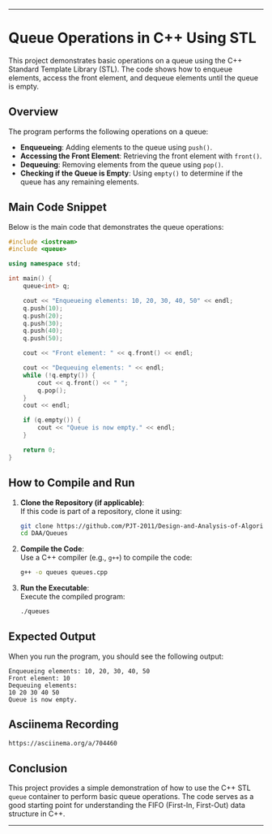 
---

# Queue Operations in C++ Using STL

This project demonstrates basic operations on a queue using the C++ Standard Template Library (STL). The code shows how to enqueue elements, access the front element, and dequeue elements until the queue is empty.

## Overview

The program performs the following operations on a queue:
- **Enqueueing**: Adding elements to the queue using `push()`.
- **Accessing the Front Element**: Retrieving the front element with `front()`.
- **Dequeuing**: Removing elements from the queue using `pop()`.
- **Checking if the Queue is Empty**: Using `empty()` to determine if the queue has any remaining elements.

## Main Code Snippet

Below is the main code that demonstrates the queue operations:

```cpp
#include <iostream>
#include <queue>

using namespace std;

int main() {
    queue<int> q; 

    cout << "Enqueueing elements: 10, 20, 30, 40, 50" << endl;
    q.push(10);
    q.push(20);
    q.push(30);
    q.push(40);
    q.push(50);

    cout << "Front element: " << q.front() << endl;

    cout << "Dequeuing elements: " << endl;
    while (!q.empty()) {
        cout << q.front() << " "; 
        q.pop(); 
    }
    cout << endl;

    if (q.empty()) {
        cout << "Queue is now empty." << endl;
    }

    return 0;
}
```

## How to Compile and Run

1. **Clone the Repository (if applicable)**:  
   If this code is part of a repository, clone it using:
   ```bash
   git clone https://github.com/PJT-2011/Design-and-Analysis-of-Algorithms.git
   cd DAA/Queues
   ```

2. **Compile the Code**:  
   Use a C++ compiler (e.g., `g++`) to compile the code:
   ```bash
   g++ -o queues queues.cpp
   ```

3. **Run the Executable**:  
   Execute the compiled program:
   ```bash
   ./queues
   ```

## Expected Output

When you run the program, you should see the following output:

```
Enqueueing elements: 10, 20, 30, 40, 50
Front element: 10
Dequeuing elements: 
10 20 30 40 50 
Queue is now empty.
```

## Asciinema Recording
```bash
https://asciinema.org/a/704460
```

## Conclusion

This project provides a simple demonstration of how to use the C++ STL `queue` container to perform basic queue operations. The code serves as a good starting point for understanding the FIFO (First-In, First-Out) data structure in C++.

---